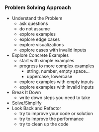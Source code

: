 ### Problem Solving Approach

- Understand the Problem
  - ask questions
  - do not assume
  - explore examples
  - explore edge cases
  - explore visualizations
  - explore cases with invalid inputs
- Explore Concrete Examples
  - start with simple examples
  - progress to more complex examples
    - string, number, empty space...
    - uppercase, lowercase
  - explore examples with empty inputs
  - explore examples with invalid inputs
- Break It Down
  - write down steps you need to take
- Solve/Simplify
- Look Back and Refactor
  - try to improve your code or solution
  - try to improve the performance
  - try to clean up the code
